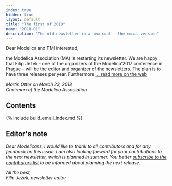 ```yaml
---
index: true
hidden: true
layout: default
title: "The first of 2018"
name: "2018-01"
description: "The old newsletter in a new coat - the email version"
---
```


Dear Modelica and FMI interested,

the Modelica Association (MA) is restarting its newsletter. We are happy that Filip Ježek - one of the organizers of the Modelica’2017 conference in Prague - will be the editor and organizer of the newsletters. The plan is to have three releases per year. Furthermore [...  read more on the web](https://newsletter.modelica.org/2018-01/index#letter-from-the-board)

*Martin Otter on March 23, 2018*    
*Chairman of the Modelica Association*

## Contents

{% include build_email_index.md %}

## Editor's note
*Dear Modelicans, I would like to thank to all contributors and for any feedback on this issue. I am also looking forward for your contributions to the next newsletter, which is  planned in summer. You better [subscribe to the contributors list](http://eepurl.com/dpvIVP) to be informed about planning the next release.*

*All the best,    
Filip Ježek, newsletter editor*

